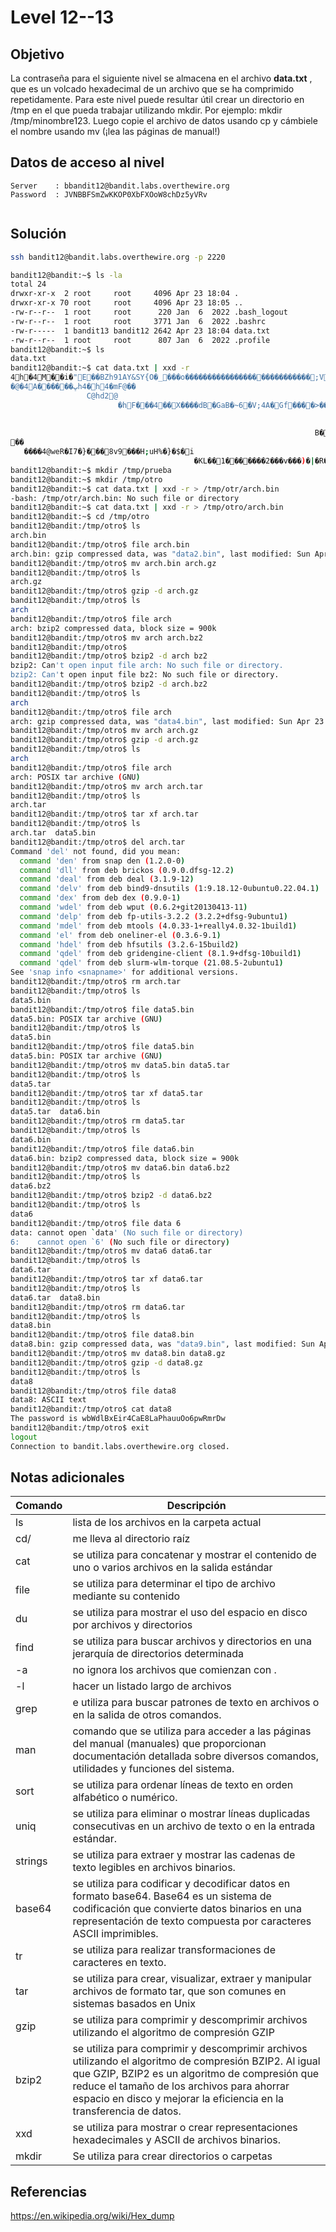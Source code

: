 # Level 12--13

## Objetivo
La contraseña para el siguiente nivel se almacena en el archivo **data.txt** , que es un volcado hexadecimal de un archivo que se ha comprimido repetidamente. Para este nivel puede resultar útil crear un directorio en /tmp en el que pueda trabajar utilizando mkdir. Por ejemplo: mkdir /tmp/minombre123. Luego copie el archivo de datos usando cp y cámbiele el nombre usando mv (¡lea las páginas de manual!)
## Datos de acceso al nivel
```
Server    : bbandit12@bandit.labs.overthewire.org
Password  : JVNBBFSmZwKKOP0XbFXOoW8chDz5yVRv


```
## Solución
```bash
ssh bandit12@bandit.labs.overthewire.org -p 2220

bandit12@bandit:~$ ls -la
total 24
drwxr-xr-x  2 root     root     4096 Apr 23 18:04 .
drwxr-xr-x 70 root     root     4096 Apr 23 18:05 ..
-rw-r--r--  1 root     root      220 Jan  6  2022 .bash_logout
-rw-r--r--  1 root     root     3771 Jan  6  2022 .bashrc
-rw-r-----  1 bandit13 bandit12 2642 Apr 23 18:04 data.txt
-rw-r--r--  1 root     root      807 Jan  6  2022 .profile
bandit12@bandit:~$ ls
data.txt
bandit12@bandit:~$ cat data.txt | xxd -r
4h�4M��i�"E��BZh91AY&SY{O�_���o����������������׿�����������;Vhd4�A���i�
�@�4A������ڀh4�h4�mF@��
                 C@hd2@
                        �hF���4��X����dB�GaB�~6�V;4A�Gf���͌�>��G�
                                                                           �`w�B��x)�B��׭�
                                                                                           xk�|�I�F��Ds������>R�4�^d��!P^�g�!�)������O^�����1���IF�      7�k�Fx��i�,�2�=�l� [��ĵF�7�YxX�HF��;������ň�`n%,td;PFATu3���SةY_�l��-��<��AV�P�Id��J-���Se'�y�        _1��F�t��#^�ha�X"l=�]��fw��D�Zo,A
                                                                    B�
��
   ����4@weR�I7�}���8v9���H;uH%�}�$�i
                                         �KL��1�������2���v���)�|�R�i�b�� ��A�N��]��BA�>Y|�.��Ebandit12@bandit:~$
bandit12@bandit:~$ mkdir /tmp/prueba
bandit12@bandit:~$ mkdir /tmp/otro
bandit12@bandit:~$ cat data.txt | xxd -r > /tmp/otr/arch.bin
-bash: /tmp/otr/arch.bin: No such file or directory
bandit12@bandit:~$ cat data.txt | xxd -r > /tmp/otro/arch.bin
bandit12@bandit:~$ cd /tmp/otro
bandit12@bandit:/tmp/otro$ ls
arch.bin
bandit12@bandit:/tmp/otro$ file arch.bin
arch.bin: gzip compressed data, was "data2.bin", last modified: Sun Apr 23 18:04:23 2023, max compression, from Unix, original size modulo 2^32 581
bandit12@bandit:/tmp/otro$ mv arch.bin arch.gz
bandit12@bandit:/tmp/otro$ ls
arch.gz
bandit12@bandit:/tmp/otro$ gzip -d arch.gz
bandit12@bandit:/tmp/otro$ ls
arch
bandit12@bandit:/tmp/otro$ file arch
arch: bzip2 compressed data, block size = 900k
bandit12@bandit:/tmp/otro$ mv arch arch.bz2
bandit12@bandit:/tmp/otro$
bandit12@bandit:/tmp/otro$ bzip2 -d arch bz2
bzip2: Can't open input file arch: No such file or directory.
bzip2: Can't open input file bz2: No such file or directory.
bandit12@bandit:/tmp/otro$ bzip2 -d arch.bz2
bandit12@bandit:/tmp/otro$ ls
arch
bandit12@bandit:/tmp/otro$ file arch
arch: gzip compressed data, was "data4.bin", last modified: Sun Apr 23 18:04:23 2023, max compression, from Unix, original size modulo 2^32 20480
bandit12@bandit:/tmp/otro$ mv arch arch.gz
bandit12@bandit:/tmp/otro$ gzip -d arch.gz
bandit12@bandit:/tmp/otro$ ls
arch
bandit12@bandit:/tmp/otro$ file arch
arch: POSIX tar archive (GNU)
bandit12@bandit:/tmp/otro$ mv arch arch.tar
bandit12@bandit:/tmp/otro$ ls
arch.tar
bandit12@bandit:/tmp/otro$ tar xf arch.tar
bandit12@bandit:/tmp/otro$ ls
arch.tar  data5.bin
bandit12@bandit:/tmp/otro$ del arch.tar
Command 'del' not found, did you mean:
  command 'den' from snap den (1.2.0-0)
  command 'dll' from deb brickos (0.9.0.dfsg-12.2)
  command 'deal' from deb deal (3.1.9-12)
  command 'delv' from deb bind9-dnsutils (1:9.18.12-0ubuntu0.22.04.1)
  command 'dex' from deb dex (0.9.0-1)
  command 'wdel' from deb wput (0.6.2+git20130413-11)
  command 'delp' from deb fp-utils-3.2.2 (3.2.2+dfsg-9ubuntu1)
  command 'mdel' from deb mtools (4.0.33-1+really4.0.32-1build1)
  command 'el' from deb oneliner-el (0.3.6-9.1)
  command 'hdel' from deb hfsutils (3.2.6-15build2)
  command 'qdel' from deb gridengine-client (8.1.9+dfsg-10build1)
  command 'qdel' from deb slurm-wlm-torque (21.08.5-2ubuntu1)
See 'snap info <snapname>' for additional versions.
bandit12@bandit:/tmp/otro$ rm arch.tar
bandit12@bandit:/tmp/otro$ ls
data5.bin
bandit12@bandit:/tmp/otro$ file data5.bin
data5.bin: POSIX tar archive (GNU)
bandit12@bandit:/tmp/otro$ ls
data5.bin
bandit12@bandit:/tmp/otro$ file data5.bin
data5.bin: POSIX tar archive (GNU)
bandit12@bandit:/tmp/otro$ mv data5.bin data5.tar
bandit12@bandit:/tmp/otro$ ls
data5.tar
bandit12@bandit:/tmp/otro$ tar xf data5.tar
bandit12@bandit:/tmp/otro$ ls
data5.tar  data6.bin
bandit12@bandit:/tmp/otro$ rm data5.tar
bandit12@bandit:/tmp/otro$ ls
data6.bin
bandit12@bandit:/tmp/otro$ file data6.bin
data6.bin: bzip2 compressed data, block size = 900k
bandit12@bandit:/tmp/otro$ mv data6.bin data6.bz2
bandit12@bandit:/tmp/otro$ ls
data6.bz2
bandit12@bandit:/tmp/otro$ bzip2 -d data6.bz2
bandit12@bandit:/tmp/otro$ ls
data6
bandit12@bandit:/tmp/otro$ file data 6
data: cannot open `data' (No such file or directory)
6:    cannot open `6' (No such file or directory)
bandit12@bandit:/tmp/otro$ mv data6 data6.tar
bandit12@bandit:/tmp/otro$ ls
data6.tar
bandit12@bandit:/tmp/otro$ tar xf data6.tar
bandit12@bandit:/tmp/otro$ ls
data6.tar  data8.bin
bandit12@bandit:/tmp/otro$ rm data6.tar
bandit12@bandit:/tmp/otro$ ls
data8.bin
bandit12@bandit:/tmp/otro$ file data8.bin
data8.bin: gzip compressed data, was "data9.bin", last modified: Sun Apr 23 18:04:23 2023, max compression, from Unix, original size modulo 2^32 49
bandit12@bandit:/tmp/otro$ mv data8.bin data8.gz
bandit12@bandit:/tmp/otro$ gzip -d data8.gz
bandit12@bandit:/tmp/otro$ ls
data8
bandit12@bandit:/tmp/otro$ file data8
data8: ASCII text
bandit12@bandit:/tmp/otro$ cat data8
The password is wbWdlBxEir4CaE8LaPhauuOo6pwRmrDw
bandit12@bandit:/tmp/otro$ exit
logout
Connection to bandit.labs.overthewire.org closed.

```
## Notas adicionales
| Comando | Descripción |
|---------|-------------|
|ls| lista de los archivos en la carpeta actual|
|cd/| me lleva al directorio raíz|
|cat| se utiliza para concatenar y mostrar el contenido de uno o varios archivos en la salida estándar |
|file| se utiliza para determinar el tipo de archivo mediante su contenido |
|du| se utiliza para mostrar el uso del espacio en disco por archivos y directorios  |
|find| se utiliza para buscar archivos y directorios en una jerarquía de directorios determinada   |
|-a| no ignora los archivos que comienzan con .|
|-l| hacer un listado largo de archivos|
|grep| e utiliza para buscar patrones de texto en archivos o en la salida de otros comandos. |
|man| comando que se utiliza para acceder a las páginas del manual (manuales) que proporcionan documentación detallada sobre diversos comandos, utilidades y funciones del sistema.|
|sort| se utiliza para ordenar líneas de texto en orden alfabético o numérico.|
|uniq| se utiliza para eliminar o mostrar líneas duplicadas consecutivas en un archivo de texto o en la entrada estándar.|
|strings| se utiliza para extraer y mostrar las cadenas de texto legibles en archivos binarios.|
|base64| se utiliza para codificar y decodificar datos en formato base64. Base64 es un sistema de codificación que convierte datos binarios en una representación de texto compuesta por caracteres ASCII imprimibles. |
|tr| se utiliza para realizar transformaciones de caracteres en texto. |
|tar| se utiliza para crear, visualizar, extraer y manipular archivos de formato tar, que son comunes en sistemas basados en Unix |
|gzip| se utiliza para comprimir y descomprimir archivos utilizando el algoritmo de compresión GZIP|
|bzip2| se utiliza para comprimir y descomprimir archivos utilizando el algoritmo de compresión BZIP2. Al igual que GZIP, BZIP2 es un algoritmo de compresión que reduce el tamaño de los archivos para ahorrar espacio en disco y mejorar la eficiencia en la transferencia de datos. |
|xxd| se utiliza para mostrar o crear representaciones hexadecimales y ASCII de archivos binarios. |
| mkdir | Se utiliza para crear directorios o carpetas|


## Referencias
https://en.wikipedia.org/wiki/Hex_dump